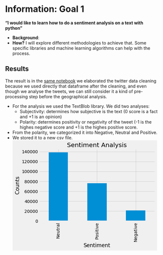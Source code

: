 # Information: Goal 1

**“I would like to learn how to do a sentiment analysis on a text with python”** 
  * **Background**: 
 * **How?** I will explore different methodologies to achieve that. Some specific libraries and machine learning algorithms can help with the process.
 
 ## **Results**
The result is in the [same notebook](https://github.com/gerardathletics/SmartEnvironments-PersonalPortfolio/blob/master/Data/Goal-1/Codes/TWITTER%20CLEANING%20-%20Group%202.ipynb) we elaborated the twitter data cleaning because we used directly that dataframe after the cleaning, and even though we analyse the tweets, we can still consider it a kind of pre-processing step before the geographical analysis. 
  * For the analysis we used the TextBlob library. We did two analyses:
    * Subjectivity: determines how subjective is the text (0 score is a fact and +1 is an opinion)
    * Polarity: determines positivity or negativity of the tweet (-1 is the highes negative score and +1 is the highes positive score.
  * From the polarity, we categorized it into Negative, Neutral and Positive.
  * We stored it to a new csv file.
  ![Positive, Neutral and Negative Tweets after processing and sentiment analysis](https://github.com/gerardathletics/SmartEnvironments-PersonalPortfolio/blob/master/Information/Goal-1/Data2/PNN_Plot.png)
